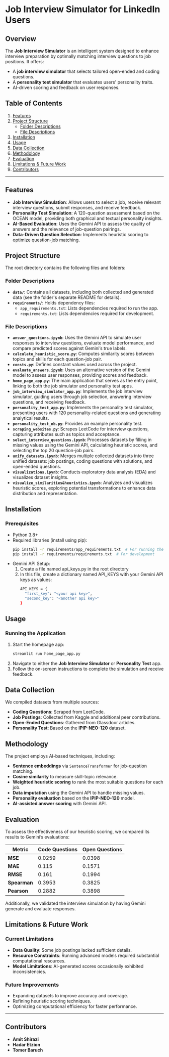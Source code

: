 # Job Interview Simulator for LinkedIn Users  

## Overview  
The **Job Interview Simulator** is an intelligent system designed to enhance interview preparation by optimally matching interview questions to job positions. It offers:  
- A **job interview simulator** that selects tailored open-ended and coding questions.  
- A **personality test simulator** that evaluates users' personality traits.  
- AI-driven scoring and feedback on user responses.  

## Table of Contents  
1. [Features](#features)  
2. [Project Structure](#project-structure)  
   - [Folder Descriptions](#folder-descriptions)  
   - [File Descriptions](#file-descriptions)  
3. [Installation](#installation)  
4. [Usage](#usage)  
5. [Data Collection](#data-collection)  
6. [Methodology](#methodology)  
7. [Evaluation](#evaluation)  
8. [Limitations & Future Work](#limitations--future-work)  
9. [Contributors](#contributors)  

---  

## Features  
- **Job Interview Simulation**: Allows users to select a job, receive relevant interview questions, submit responses, and receive feedback.  
- **Personality Test Simulation**: A 120-question assessment based on the OCEAN model, providing both graphical and textual personality insights.  
- **AI-Based Evaluation**: Uses the Gemini API to assess the quality of answers and the relevance of job-question pairings.  
- **Data-Driven Question Selection**: Implements heuristic scoring to optimize question-job matching.  

## Project Structure  
The root directory contains the following files and folders:  

### Folder Descriptions  
- **`data/`**: Contains all datasets, including both collected and generated data (see the folder's separate README for details).  
- **`requirements/`**: Holds dependency files:  
  - `app_requirements.txt`: Lists dependencies required to run the app.  
  - `requirements.txt`: Lists dependencies required for development.  

### File Descriptions  
- **`answer_questions.ipynb`**: Uses the Gemini API to simulate user responses to interview questions, evaluate model performance, and compare predicted scores against Gemini’s true labels.  
- **`calculate_heuristic_score.py`**: Computes similarity scores between topics and skills for each question-job pair.  
- **`consts.py`**: Defines constant values used across the project.  
- **`evaluate_answers.ipynb`**: Uses an alternative version of the Gemini model to assess user responses, providing scores and feedback.  
- **`home_page_app.py`**: The main application that serves as the entry point, linking to both the job simulator and personality test apps.  
- **`job_interview_simulator_app.py`**: Implements the job interview simulator, guiding users through job selection, answering interview questions, and receiving feedback.  
- **`personality_test_app.py`**: Implements the personality test simulator, presenting users with 120 personality-related questions and generating analytical results.  
- **`personality_test_nb.py`**: Provides an example personality test.  
- **`scraping_websites.py`**: Scrapes LeetCode for interview questions, capturing attributes such as topics and acceptance.  
- **`select_interview_questions.ipynb`**: Processes datasets by filling in missing values using the Gemini API, calculating heuristic scores, and selecting the top 20 question-job pairs.  
- **`unify_datasets.ipynb`**: Merges multiple collected datasets into three unified datasets: job postings, coding questions with solutions, and open-ended questions.  
- **`visualizations.ipynb`**: Conducts exploratory data analysis (EDA) and visualizes dataset insights.  
- **`visualize_similarities&heuristics.ipynb`**: Analyzes and visualizes heuristic scores, exploring potential transformations to enhance data distribution and representation.  

## Installation  

### Prerequisites  
- Python 3.8+
- Required libraries (install using pip):  
  ```sh
  pip install -r requirements/app_requirements.txt  # For running the app  
  pip install -r requirements/requirements.txt  # For development  
  ```
- Gemini API Setup:
  1. Create a file named api_keys.py in the root directory
  2. In this file, create a dictionary named API_KEYS with your Gemini API keys as values:
     ```sh
     API_KEYS = {
       "first_key": "<your api key>",
       "second_key": "<another api key>"
     }
     ```

## Usage  

### Running the Application  
1. Start the homepage app:  
   ```sh
   streamlit run home_page_app.py
   ```  
2. Navigate to either the **Job Interview Simulator** or **Personality Test** app.  
3. Follow the on-screen instructions to complete the simulation and receive feedback.  

## Data Collection  
We compiled datasets from multiple sources:  
- **Coding Questions**: Scraped from LeetCode.  
- **Job Postings**: Collected from Kaggle and additional peer contributions.  
- **Open-Ended Questions**: Gathered from Glassdoor articles.  
- **Personality Test**: Based on the **IPIP-NEO-120** dataset.  

## Methodology  
The project employs AI-based techniques, including:  
- **Sentence embeddings** via `SentenceTransformer` for job-question matching.  
- **Cosine similarity** to measure skill-topic relevance.  
- **Weighted heuristic scoring** to rank the most suitable questions for each job.  
- **Data imputation** using the Gemini API to handle missing values.  
- **Personality evaluation** based on the **IPIP-NEO-120** model.  
- **AI-assisted answer scoring** with Gemini API.  

## Evaluation  
To assess the effectiveness of our heuristic scoring, we compared its results to Gemini’s evaluations:  

| Metric    | Code Questions | Open Questions |  
|-----------|---------------|---------------|  
| **MSE**  | 0.0259        | 0.0398        |  
| **MAE**  | 0.115         | 0.1571        |  
| **RMSE** | 0.161         | 0.1994        |  
| **Spearman** | 0.3953  | 0.3825  |  
| **Pearson**  | 0.2882  | 0.3898  |  

Additionally, we validated the interview simulation by having Gemini generate and evaluate responses.  

## Limitations & Future Work  
### Current Limitations  
- **Data Quality**: Some job postings lacked sufficient details.  
- **Resource Constraints**: Running advanced models required substantial computational resources.  
- **Model Limitations**: AI-generated scores occasionally exhibited inconsistencies.  

### Future Improvements  
- Expanding datasets to improve accuracy and coverage.  
- Refining heuristic scoring techniques.  
- Optimizing computational efficiency for faster performance.  

---

## Contributors  
- **Amit Shirazi**  
- **Hadar Etzion**  
- **Tomer Baruch**  
